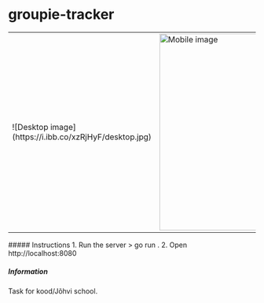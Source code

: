 # groupie-tracker
<table><tr>
<td> ![Desktop image](https://i.ibb.co/xzRjHyF/desktop.jpg) </td>
<td> <img src="https://i.ibb.co/2vVrXS9/mobile.jpg" alt="Mobile image" width="200" height="400"/> </td>
</tr></table>
##### Instructions
1. Run the server
> go run .
2. Open http://localhost:8080

##### Information
Task for kood/Jõhvi school.